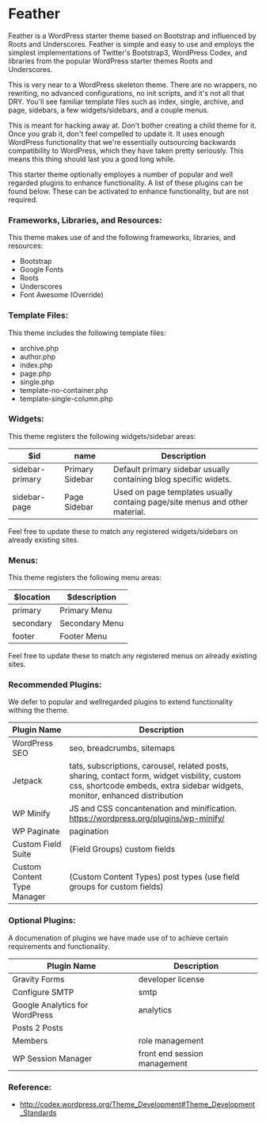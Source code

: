 Feather
====================

Feather is a WordPress starter theme based on Bootstrap and influenced by Roots and Underscores. Feather is simple and easy to use and employs the simplest implementations of Twitter's Bootstrap3, WordPress Codex, and libraries from the popular WordPress starter themes Roots and Underscores.

This is very near to a WordPress skeleton theme. There are no wrappers, no rewriting, no advanced configurations, no init scripts, and it's not all that DRY.  You'll see familiar template files such as index, single, archive, and page, sidebars, a few widgets/sidebars, and a couple menus.

This is meant for hacking away at. Don't bother creating a child theme for it. Once you grab it, don't feel compelled to update it. It uses enough WordPress functionality that we're essentially outsourcing backwards compatibility to WordPress, which they have taken pretty seriously. This means this thing should last you a good long while.

This starter theme optionally employes a number of popular and well regarded plugins to enhance functionality. A list of these plugins can be found below. These can be activated to enhance functionality, but are not required.

### Frameworks, Libraries, and Resources:

This theme makes use of and the following frameworks, libraries, and resources:

* Bootstrap
* Google Fonts
* Roots
* Underscores
* Font Awesome (Override)

### Template Files:

This theme includes the following template files:

* archive.php
* author.php
* index.php
* page.php
* single.php
* template-no-container.php
* template-single-column.php

### Widgets:

This theme registers the following widgets/sidebar areas:

$id | name | Description
------------ | ------------- | -------------
sidebar-primary | Primary Sidebar | Default primary sidebar usually containing blog specific widets.
sidebar-page | Page Sidebar | Used on page templates usually containg page/site menus and other material.

Feel free to update these to match any registered widgets/sidebars on already existing sites.

### Menus:

This theme registers the following menu areas:

$location | $description
------------ | -------------
primary | Primary Menu
secondary | Secondary Menu
footer | Footer Menu

Feel free to update these to match any registered menus on already existing sites.

### Recommended Plugins:

We defer to popular and wellregarded plugins to extend functionality withing the theme. 

Plugin Name | Description
------------ | -------------
WordPress SEO | seo, breadcrumbs, sitemaps
Jetpack | tats, subscriptions, carousel, related posts, sharing, contact form, widget visbility, custom css, shortcode embeds, extra sidebar widgets, monitor, enhanced distribution
WP Minify | JS and CSS concantenation and minification. https://wordpress.org/plugins/wp-minify/
WP Paginate | pagination
Custom Field Suite | (Field Groups) custom fields
Custom Content Type Manager | (Custom Content Types) post types (use field groups for custom fields)

### Optional Plugins:

A documenation of plugins we have made use of to achieve certain requirements and functionality.

Plugin Name | Description
------------ | -------------
Gravity Forms | developer license
Configure SMTP | smtp
Google Analytics for WordPress | analytics
Posts 2 Posts | 
Members | role management
WP Session Manager | front end session management

### Reference:

* <http://codex.wordpress.org/Theme_Development#Theme_Development_Standards>




